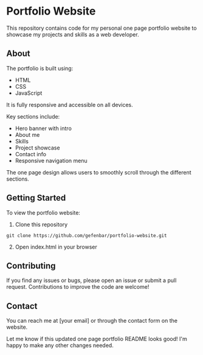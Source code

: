 # Portfolio Website

This repository contains code for my personal one page portfolio website to showcase my projects and skills as a web developer. 

## About

The portfolio is built using:

- HTML
- CSS
- JavaScript

It is fully responsive and accessible on all devices.

Key sections include:

- Hero banner with intro
- About me
- Skills 
- Project showcase 
- Contact info
- Responsive navigation menu

The one page design allows users to smoothly scroll through the different sections.

## Getting Started

To view the portfolio website:

1. Clone this repository
```
git clone https://github.com/gefenbar/portfolio-website.git
```

2. Open index.html in your browser

## Contributing

If you find any issues or bugs, please open an issue or submit a pull request. Contributions to improve the code are welcome!

## Contact

You can reach me at [your email] or through the contact form on the website.

Let me know if this updated one page portfolio README looks good! I'm happy to make any other changes needed.